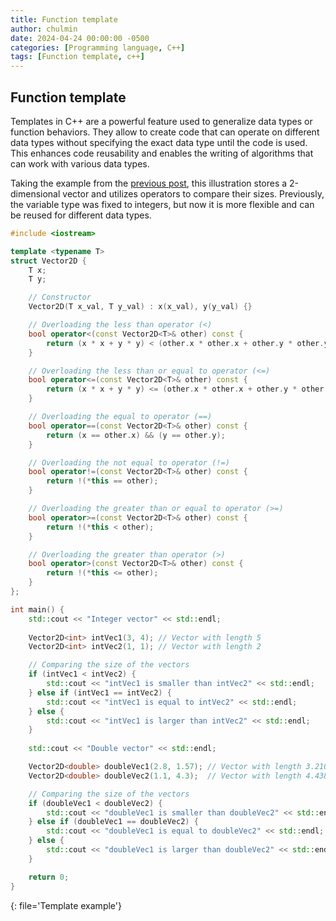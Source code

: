 ```yaml
---
title: Function template
author: chulmin
date: 2024-04-24 00:00:00 -0500
categories: [Programming language, C++]
tags: [Function template, c++]
---
```




## Function template

Templates in C++ are a powerful feature used to generalize data types or function behaviors. They allow to create code that can operate on different data types without specifying the exact data type until the code is used. This enhances code reusability and enables the writing of algorithms that can work with various data types.

Taking the example from the [previous post](https://chulminator.github.io/posts/Class-and-Struct/), this illustration stores a 2-dimensional vector and utilizes operators to compare their sizes. Previously, the variable type was fixed to integers, but now it is more flexible and can be reused for different data types.

```cpp
#include <iostream>

template <typename T>
struct Vector2D {
    T x;
    T y;

    // Constructor
    Vector2D(T x_val, T y_val) : x(x_val), y(y_val) {}

    // Overloading the less than operator (<)
    bool operator<(const Vector2D<T>& other) const {
        return (x * x + y * y) < (other.x * other.x + other.y * other.y);
    }

    // Overloading the less than or equal to operator (<=)
    bool operator<=(const Vector2D<T>& other) const {
        return (x * x + y * y) <= (other.x * other.x + other.y * other.y);
    }

    // Overloading the equal to operator (==)
    bool operator==(const Vector2D<T>& other) const {
        return (x == other.x) && (y == other.y);
    }

    // Overloading the not equal to operator (!=)
    bool operator!=(const Vector2D<T>& other) const {
        return !(*this == other);
    }

    // Overloading the greater than or equal to operator (>=)
    bool operator>=(const Vector2D<T>& other) const {
        return !(*this < other);
    }

    // Overloading the greater than operator (>)
    bool operator>(const Vector2D<T>& other) const {
        return !(*this <= other);
    }
};

int main() {
    std::cout << "Integer vector" << std::endl;
    
    Vector2D<int> intVec1(3, 4); // Vector with length 5
    Vector2D<int> intVec2(1, 1); // Vector with length 2

    // Comparing the size of the vectors
    if (intVec1 < intVec2) {
        std::cout << "intVec1 is smaller than intVec2" << std::endl;
    } else if (intVec1 == intVec2) {
        std::cout << "intVec1 is equal to intVec2" << std::endl;
    } else {
        std::cout << "intVec1 is larger than intVec2" << std::endl;
    }
    
    std::cout << "Double vector" << std::endl;    

    Vector2D<double> doubleVec1(2.8, 1.57); // Vector with length 3.2101
    Vector2D<double> doubleVec2(1.1, 4.3);  // Vector with length 4.4385

    // Comparing the size of the vectors
    if (doubleVec1 < doubleVec2) {
        std::cout << "doubleVec1 is smaller than doubleVec2" << std::endl;
    } else if (doubleVec1 == doubleVec2) {
        std::cout << "doubleVec1 is equal to doubleVec2" << std::endl;
    } else {
        std::cout << "doubleVec1 is larger than doubleVec2" << std::endl;
    }

    return 0;
}

```
{: file='Template example'}